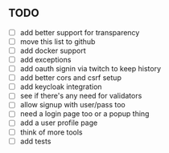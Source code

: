 ## TODO

- [ ] add better support for transparency
- [ ] move this list to github
- [ ] add docker support
- [ ] add exceptions
- [ ] add oauth signin via twitch to keep history
- [ ] add better cors and csrf setup
- [ ] add keycloak integration
- [ ] see if there's any need for validators
- [ ] allow signup with user/pass too
- [ ] need a login page too or a popup thing
- [ ] add a user profile page
- [ ] think of more tools
- [ ] add tests